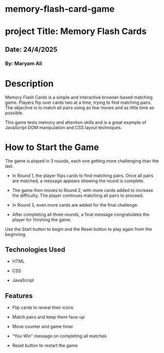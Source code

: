 # memory-flash-card-game

# project Title: Memory Flash Cards 

 ## Date: 24/4/2025

### By: Maryam Ali


 # Description
Memory Flash Cards is a simple and interactive browser-based matching game. Players flip over cards two at a time, trying to find matching pairs. The objective is to match all pairs using as few moves and as little time as possible.

This game tests memory and attention skills and is a great example of JavaScript DOM manipulation and CSS layout techniques.

 #  How to Start the Game

The game is played in 3 rounds, each one getting more challenging than the last.

- In Round 1, the player flips cards to find matching pairs. Once all pairs are matched, a message appears showing the round is complete.

- The game then moves to Round 2, with more cards added to increase the difficulty. The player continues matching all pairs to proceed.

- In Round 3, even more cards are added for the final challenge.

- After completing all three rounds, a final message congratulates the player for finishing the game.

Use the Start button to begin and the Reset button to play again from the beginning.

## Technologies Used

- HTML

- CSS 

- JavaScript 


## Features

- Flip cards to reveal their icons

- Match pairs and keep them face-up

- Move counter and game timer

- “You Win” message on completing all matches

- Reset button to restart the game

